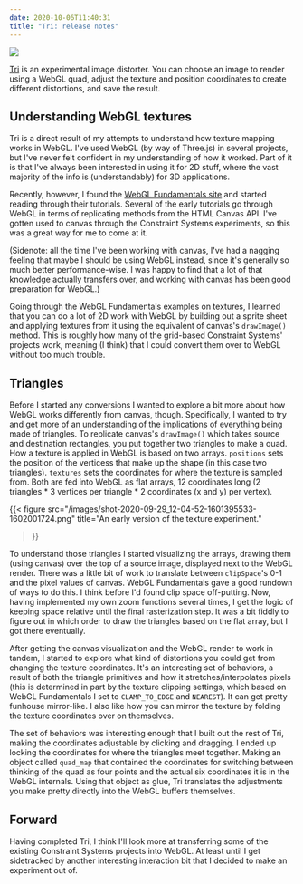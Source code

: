 ```yaml
---
date: 2020-10-06T11:40:31
title: "Tri: release notes"
---
```


![](/images/tri-1601998955.gif)

[Tri](https://tri.constraint.systems) is an experimental image distorter. You can choose an image to render using a WebGL quad, adjust the texture and position coordinates to create different distortions, and save the result.

## Understanding WebGL textures

Tri is a direct result of my attempts to understand how texture mapping works in WebGL. I've used WebGL (by way of Three.js) in several projects, but I've never felt confident in my understanding of how it worked. Part of it is that I've always been interested in using it for 2D stuff, where the vast majority of the info is (understandably) for 3D applications.

Recently, however, I found the [WebGL Fundamentals site](https://webglfundamentals.org/) and started reading through their tutorials. Several of the early tutorials go through WebGL in terms of replicating methods from the HTML Canvas API. I've gotten used to canvas through the Constraint Systems experiments, so this was a great way for me to come at it. 

(Sidenote: all the time I've been working with canvas, I've had a nagging feeling that maybe I should be using WebGL instead, since it's generally so much better performance-wise. I was happy to find that a lot of that knowledge actually transfers over, and working with canvas has been good preparation for WebGL.)

Going through the WebGL Fundamentals examples on textures, I learned that you can do a lot of 2D work with WebGL by building out a sprite sheet and applying textures from it using the equivalent of canvas's `drawImage()` method. This is roughly how many of the grid-based Constraint Systems' projects work, meaning (I think) that I could convert them over to WebGL without too much trouble.

## Triangles

Before I started any conversions I wanted to explore a bit more about how WebGL works differently from canvas, though. Specifically, I wanted to try and get more of an understanding of the implications of everything being made of triangles. To replicate canvas's `drawImage()` which takes source and destination rectangles, you put together two triangles to make a quad. How a texture is applied in WebGL is based on two arrays. `positions` sets the position of the verticess that make up the shape (in this case two triangles). `textures` sets the coordinates for where the texture is sampled from. Both are fed into WebGL as flat arrays, 12 coordinates long (2 triangles * 3 vertices per triangle * 2 coordinates (x and y) per vertex).

{{< 
figure src="/images/shot-2020-09-29_12-04-52-1601395533-1602001724.png" 
title="An early version of the texture experiment." 
>}}


To understand those triangles I started visualizing the arrays, drawing them (using canvas) over the top of a source image, displayed next to the WebGL render. There was a little bit of work to translate between `clipSpace`'s 0-1 and the pixel values of canvas. WebGL Fundamentals gave a good rundown of ways to do this. I think before I'd found clip space off-putting. Now, having implemented my own zoom functions several times, I get the logic of keeping space relative until the final rasterization step. It was a bit fiddly to figure out in which order to draw the triangles based on the flat array, but I got there eventually.

After getting the canvas visualization and the WebGL render to work in tandem, I started to explore what kind of distortions you could get from changing the texture coordinates. It's an interesting set of behaviors, a result of both the triangle primitives and how it stretches/interpolates pixels (this is determined in part by the texture clipping settings, which based on WebGL Fundamentals I set to `CLAMP_TO_EDGE` and `NEAREST`). It can get pretty funhouse mirror-like. I also like how you can mirror the texture by folding the texture coordinates over on themselves.

The set of behaviors was interesting enough that I built out the rest of Tri, making the coordinates adjustable by clicking and dragging. I ended up locking the coordinates for where the triangles meet together. Making an object called `quad_map` that contained the coordinates for switching between thinking of the quad as four points and the actual six coordinates it is in the WebGL internals. Using that object as glue, Tri translates the adjustments you make pretty directly into the WebGL buffers themselves.

## Forward

Having completed Tri, I think I'll look more at transferring some of the existing Constraint Systems projects into WebGL. At least until I get sidetracked by another interesting interaction bit that I decided to make an experiment out of.

